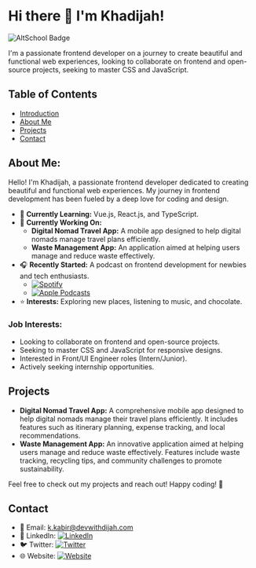 # Hi there 👋 I'm Khadijah!

![AltSchool Badge](https://img.shields.io/badge/-Engineering-6773E5?style=for-the-badge&logo=data:image/png;base64,iVBORw0KGgoAAAANSUhEUgAAAIcAAACHCAYAAAA850oKAAAACXBIWXMAACE4AAAhOAFFljFgAAAAAXNSR[...)

I'm a passionate frontend developer on a journey to create beautiful and functional web experiences, looking to collaborate on frontend and open-source projects, seeking to master CSS and JavaScript.

## Table of Contents
- [Introduction](#hi-there--im-khadijah)
- [About Me](#about-me)
- [Projects](#projects)
- [Contact](#contact)

## About Me:

Hello! I'm Khadijah, a passionate frontend developer dedicated to creating beautiful and functional web experiences. My journey in frontend development has been fueled by a deep love for coding and design.

- 🌱 **Currently Learning:** Vue.js, React.js, and TypeScript.
- 🔭 **Currently Working On:** 
  - **Digital Nomad Travel App:** A mobile app designed to help digital nomads manage travel plans efficiently.
  - **Waste Management App:** An application aimed at helping users manage and reduce waste effectively.
- 🎧 **Recently Started:** A podcast on frontend development for newbies and tech enthusiasts.
  - [![Spotify](https://img.shields.io/badge/Spotify-1DB954?style=for-the-badge&logo=spotify&logoColor=white)](https://open.spotify.com/show/2hYlsKJBdrHexEPVG8F39g?si=l3X4R471QIynybBf7h6FiA)
  - [![Apple Podcasts](https://img.shields.io/badge/Apple_Podcasts-9933CC?style=for-the-badge&logo=apple-podcasts&logoColor=white)](https://podcasts.apple.com/us/podcast/frontend-unfiltered/id1804[...])
- ⭐ **Interests:** Exploring new places, listening to music, and chocolate.

### Job Interests:
- Looking to collaborate on frontend and open-source projects.
- Seeking to master CSS and JavaScript for responsive designs.
- Interested in Front/UI Engineer roles (Intern/Junior).
- Actively seeking internship opportunities.

## Projects

- **Digital Nomad Travel App:** A comprehensive mobile app designed to help digital nomads manage their travel plans efficiently. It includes features such as itinerary planning, expense tracking, and local recommendations.
- **Waste Management App:** An innovative application aimed at helping users manage and reduce waste effectively. Features include waste tracking, recycling tips, and community challenges to promote sustainability.

Feel free to check out my projects and reach out! Happy coding! 🌟

## Contact
- 📧 Email: [k.kabir@devwithdijah.com](mailto:k.kabir@devwithdijah.com)
- 💼 LinkedIn: [![LinkedIn](https://img.shields.io/badge/LinkedIn-0077B5?style=for-the-badge&logo=linkedin&logoColor=white)](https://www.linkedin.com/in/khadijahkabir)
- 🐦 Twitter: [![Twitter](https://img.shields.io/badge/Twitter-1DA1F2?style=for-the-badge&logo=twitter&logoColor=white)](https://twitter.com/dijahtotheworld)
- 🌐 Website: [![Website](https://img.shields.io/badge/Portfolio-Visit%20My%20Site-0A66C2?style=for-the-badge&logo=internet-explorer&logoColor=white)](https://www.devwithdijah.com/)
